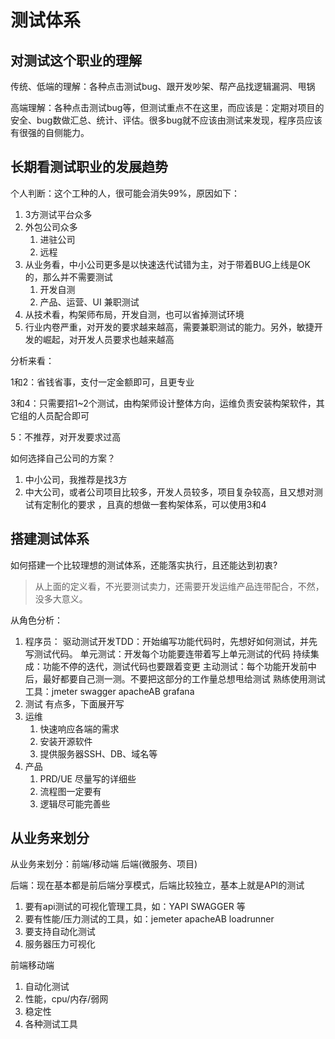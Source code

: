 # 测试体系

## 对测试这个职业的理解

传统、低端的理解：各种点击测试bug、跟开发吵架、帮产品找逻辑漏洞、甩锅

高端理解：各种点击测试bug等，但测试重点不在这里，而应该是：定期对项目的安全、bug数做汇总、统计、评估。很多bug就不应该由测试来发现，程序员应该有很强的自侧能力。

## 长期看测试职业的发展趋势

个人判断：这个工种的人，很可能会消失99%，原因如下：

1. 3方测试平台众多
2. 外包公司众多
    1. 进驻公司
    2. 远程
3. 从业务看，中小公司更多是以快速迭代试错为主，对于带着BUG上线是OK的，那么并不需要测试
    1. 开发自测
    2. 产品、运营、UI 兼职测试
4. 从技术看，构架师布局，开发自测，也可以省掉测试环境
5. 行业内卷严重，对开发的要求越来越高，需要兼职测试的能力。另外，敏捷开发的崛起，对开发人员要求也越来越高

分析来看：

1和2：省钱省事，支付一定金额即可，且更专业

3和4：只需要招1~2个测试，由构架师设计整体方向，运维负责安装构架软件，其它组的人员配合即可

5：不推荐，对开发要求过高

如何选择自己公司的方案？

1. 中小公司，我推荐是找3方
2. 中大公司，或者公司项目比较多，开发人员较多，项目复杂较高，且又想对测试有定制化的要求 ，且真的想做一套构架体系，可以使用3和4

## 搭建测试体系

如何搭建一个比较理想的测试体系，还能落实执行，且还能达到初衷?

> 从上面的定义看，不光要测试卖力，还需要开发运维产品连带配合，不然，没多大意义。

从角色分析：

1. 程序员：
    驱动测试开发TDD：开始编写功能代码时，先想好如何测试，并先写测试代码。
    单元测试：开发每个功能要连带着写上单元测试的代码
    持续集成：功能不停的迭代，测试代码也要跟着变更
    主动测试：每个功能开发前中后，最好都要自己测一测。不要把这部分的工作量总想甩给测试
    熟练使用测试工具：jmeter swagger apacheAB grafana
2. 测试
    有点多，下面展开写
3. 运维
    1. 快速响应各端的需求
    2. 安装开源软件
    3. 提供服务器SSH、DB、域名等
4. 产品
    1. PRD/UE 尽量写的详细些
    2. 流程图一定要有
    3. 逻辑尽可能完善些

## 从业务来划分

从业务来划分：前端/移动端 后端\(微服务、项目\)

后端：现在基本都是前后端分享模式，后端比较独立，基本上就是API的测试

1. 要有api测试的可视化管理工具，如：YAPI SWAGGER 等
2. 要有性能/压力测试的工具，如：jemeter apacheAB loadrunner
3. 要支持自动化测试
4. 服务器压力可视化

前端移动端

1. 自动化测试
2. 性能，cpu/内存/弱网
3. 稳定性
4. 各种测试工具
